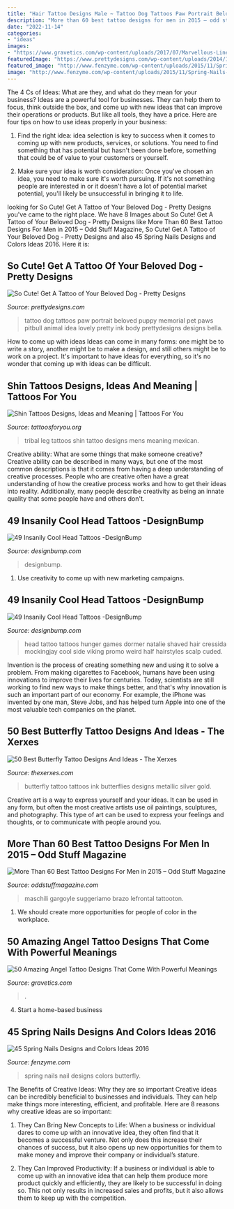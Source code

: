 ```yaml
---
title: "Hair Tattoo Designs Male ~ Tattoo Dog Tattoos Paw Portrait Beloved Puppy Memorial Pet Paws Pitbull Animal Idea Lovely Pretty Ink Body Prettydesigns Designs Bella"
description: "More than 60 best tattoo designs for men in 2015 – odd stuff magazine"
date: "2022-11-14"
categories:
- "ideas"
images:
- "https://www.gravetics.com/wp-content/uploads/2017/07/Marvellous-Line-Work-Angel-With-Stars-On-Thigh.jpg"
featuredImage: "https://www.prettydesigns.com/wp-content/uploads/2014/11/A-Lovely-Dog-Tattoo.jpg"
featured_image: "http://www.fenzyme.com/wp-content/uploads/2015/11/Spring-Nails-Designs-and-Colors-Ideas-37.jpg"
image: "http://www.fenzyme.com/wp-content/uploads/2015/11/Spring-Nails-Designs-and-Colors-Ideas-37.jpg"
---
```



The 4 Cs of Ideas: What are they, and what do they mean for your business?
Ideas are a powerful tool for businesses. They can help them to focus, think outside the box, and come up with new ideas that can improve their operations or products. But like all tools, they have a price. Here are four tips on how to use ideas properly in your business:
1. Find the right idea: idea selection is key to success when it comes to coming up with new products, services, or solutions. You need to find something that has potential but hasn't been done before, something that could be of value to your customers or yourself.

2. Make sure your idea is worth consideration: Once you've chosen an idea, you need to make sure it's worth pursuing. If it's not something people are interested in or it doesn't have a lot of potential market potential, you'll likely be unsuccessful in bringing it to life.

	

		
looking for So Cute! Get A Tattoo of Your Beloved Dog - Pretty Designs you've came to the right place. We have 8 Images about So Cute! Get A Tattoo of Your Beloved Dog - Pretty Designs like More Than 60 Best Tattoo Designs For Men in 2015 – Odd Stuff Magazine, So Cute! Get A Tattoo of Your Beloved Dog - Pretty Designs and also 45 Spring Nails Designs and Colors Ideas 2016. Here it is:
		
    
## So Cute! Get A Tattoo Of Your Beloved Dog - Pretty Designs

<img loading=lazy src="https://www.prettydesigns.com/wp-content/uploads/2014/11/A-Lovely-Dog-Tattoo.jpg" onerror="this.onerror=null;this.src='https://tse1.mm.bing.net/th?id=OIP.NX0hT65loPpXm2EJ3sdUIwAAAA&amp;pid=15.1';" alt="So Cute! Get A Tattoo of Your Beloved Dog - Pretty Designs">

_Source: prettydesigns.com_

>tattoo dog tattoos paw portrait beloved puppy memorial pet paws pitbull animal idea lovely pretty ink body prettydesigns designs bella. 

	

How to come up with ideas
Ideas can come in many forms: one might be to write a story, another might be to make a design, and still others might be to work on a project. It's important to have ideas for everything, so it's no wonder that coming up with ideas can be difficult.

    
## Shin Tattoos Designs, Ideas And Meaning | Tattoos For You

<img loading=lazy src="https://www.tattoosforyou.org/wp-content/uploads/2016/03/Tribal-Shin-Tattoos.jpg" onerror="this.onerror=null;this.src='https://tse3.mm.bing.net/th?id=OIP.Kz49GlZBacKTd_TX8NjthQHaJ4&amp;pid=15.1';" alt="Shin Tattoos Designs, Ideas and Meaning | Tattoos For You">

_Source: tattoosforyou.org_

>tribal leg tattoos shin tattoo designs mens meaning mexican. 

	

Creative ability: What are some things that make someone creative?
Creative ability can be described in many ways, but one of the most common descriptions is that it comes from having a deep understanding of creative processes. People who are creative often have a great understanding of how the creative process works and how to get their ideas into reality. Additionally, many people describe creativity as being an innate quality that some people have and others don't.

    
## 49 Insanily Cool Head Tattoos -DesignBump

<img loading=lazy src="https://cdn.designbump.com/wp-content/uploads/2015/10/26-tattoo-on-the-head.jpg" onerror="this.onerror=null;this.src='https://tse1.mm.bing.net/th?id=OIP.t6NCesjNJjsyvoY_NmVMggHaE8&amp;pid=15.1';" alt="49 Insanily Cool Head Tattoos -DesignBump">

_Source: designbump.com_

>designbump. 

	

1. Use creativity to come up with new marketing campaigns.

    
## 49 Insanily Cool Head Tattoos -DesignBump

<img loading=lazy src="http://cdn.designbump.com/wp-content/uploads/2015/10/47-tattoo-on-the-head.jpg" onerror="this.onerror=null;this.src='https://tse4.mm.bing.net/th?id=OIP.4_7xMPpRiQtgRbzbIHozjQHaKX&amp;pid=15.1';" alt="49 Insanily Cool Head Tattoos -DesignBump">

_Source: designbump.com_

>head tattoo tattoos hunger games dormer natalie shaved hair cressida mockingjay cool side viking promo weird half hairstyles scalp cuded. 

	

Invention is the process of creating something new and using it to solve a problem. From making cigarettes to Facebook, humans have been using innovations to improve their lives for centuries. Today, scientists are still working to find new ways to make things better, and that's why innovation is such an important part of our economy. For example, the iPhone was invented by one man, Steve Jobs, and has helped turn Apple into one of the most valuable tech companies on the planet.

    
## 50 Best Butterfly Tattoo Designs And Ideas - The Xerxes

<img loading=lazy src="http://thexerxes.com/wp-content/uploads/2015/12/Butterfly-Tattoos-with-white-ink.jpg" onerror="this.onerror=null;this.src='https://tse3.mm.bing.net/th?id=OIP.35zesfIk2nh61NnUCVaM9gHaLH&amp;pid=15.1';" alt="50 Best Butterfly Tattoo Designs And Ideas - The Xerxes">

_Source: thexerxes.com_

>butterfly tattoo tattoos ink butterflies designs metallic silver gold. 

	

Creative art is a way to express yourself and your ideas. It can be used in any form, but often the most creative artists use oil paintings, sculptures, and photography. This type of art can be used to express your feelings and thoughts, or to communicate with people around you.

    
## More Than 60 Best Tattoo Designs For Men In 2015 – Odd Stuff Magazine

<img loading=lazy src="https://oddstuffmagazine.com/wp-content/uploads/2013/09/Best-tattoo-designs-for-Men-46-599x800.jpg" onerror="this.onerror=null;this.src='https://tse4.mm.bing.net/th?id=OIP.eKGJGQK9Bf9ieFuOnv-l-gHaJ5&amp;pid=15.1';" alt="More Than 60 Best Tattoo Designs For Men in 2015 – Odd Stuff Magazine">

_Source: oddstuffmagazine.com_

>maschili gargoyle suggeriamo brazo lefrontal tattooton. 

	

1. We should create more opportunities for people of color in the workplace.

    
## 50 Amazing Angel Tattoo Designs That Come With Powerful Meanings

<img loading=lazy src="https://www.gravetics.com/wp-content/uploads/2017/07/Marvellous-Line-Work-Angel-With-Stars-On-Thigh.jpg" onerror="this.onerror=null;this.src='https://tse2.mm.bing.net/th?id=OIP.Q11mD6w3Se_XLplOeZNqdgHaJ4&amp;pid=15.1';" alt="50 Amazing Angel Tattoo Designs That Come With Powerful Meanings">

_Source: gravetics.com_

>. 

	

4. Start a home-based business

    
## 45 Spring Nails Designs And Colors Ideas 2016

<img loading=lazy src="http://www.fenzyme.com/wp-content/uploads/2015/11/Spring-Nails-Designs-and-Colors-Ideas-37.jpg" onerror="this.onerror=null;this.src='https://tse1.mm.bing.net/th?id=OIP.0I4VGHT0xbdVDX1pe7DfkgHaKl&amp;pid=15.1';" alt="45 Spring Nails Designs and Colors Ideas 2016">

_Source: fenzyme.com_

>spring nails nail designs colors butterfly. 

	

The Benefits of Creative Ideas: Why they are so important
Creative ideas can be incredibly beneficial to businesses and individuals. They can help make things more interesting, efficient, and profitable. Here are 8 reasons why creative ideas are so important:
1. They Can Bring New Concepts to Life: When a business or individual dares to come up with an innovative idea, they often find that it becomes a successful venture. Not only does this increase their chances of success, but it also opens up new opportunities for them to make money and improve their company or individual’s stature.

2. They Can Improved Productivity: If a business or individual is able to come up with an innovative idea that can help them produce more product quickly and efficiently, they are likely to be successful in doing so. This not only results in increased sales and profits, but it also allows them to keep up with the competition.


